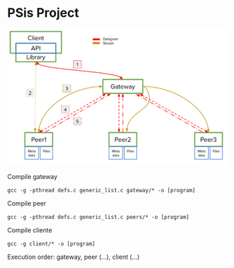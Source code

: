 # PSis Project

<p align="center">
  <img src=".images/arch.png">
</p>

<p>Compile gateway</p>

	gcc -g -pthread defs.c generic_list.c gateway/* -o [program]

<p>Compile peer</p>
	
	gcc -g -pthread defs.c generic_list.c peers/* -o [program]

<p>Compile cliente</p>
	
	gcc -g client/* -o [program]

<p>Execution order: gateway, peer (...), client (...)</p>
